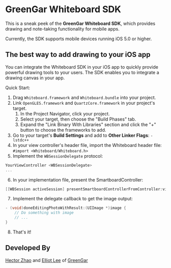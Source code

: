 GreenGar Whiteboard SDK
=======================

This is a sneak peek of the **GreenGar Whiteboard SDK**, which provides drawing and note-taking functionality for mobile apps.

Currently, the SDK supports mobile devices running iOS 5.0 or higher.

The best way to add drawing to your iOS app
-------------------------------------------

You can integrate the Whiteboard SDK in your iOS app to quickly provide powerful drawing tools to your users. The SDK enables you to integrate a drawing canvas in your app.

Quick Start:

1. Drag `Whiteboard.framework` and `Whiteboard.bundle` into your project.
2. Link `OpenGLES.framework` and `QuartzCore.framework` in your project's target.
   1. In the Project Navigator, click your project.
   2. Select your target, then choose the "Build Phases" tab.
   3. Expand the "Link Binary With Libraries" section and click the "+" button to choose the frameworks to add.
3. Go to your target's **Build Settings** and add to **Other Linker Flags**: `-lstdc++`
4. In your view controller's header file, import the Whiteboard header file: `#import <Whiteboard/Whiteboard.h>`
5. Implement the `WBSessionDelegate` protocol:

```Objective-C
YourViewController <WBSessionDelegate>
...
```

6. In your implementation file, present the SmartboardController:  

```Objective-C
[[WBSession activeSession] presentSmartboardControllerFromController:viewController withImage:imageToEdit delegate:objectForCallback];
```

7. Implement the delegate callback to get the image output:  

```Objective-C
- (void)doneEditingPhotoWithResult:(UIImage *)image {
    // Do something with image
    // ...
}
```

8. That's it!

Developed By
------------
[Hector Zhao](https://github.com/longtrieu) and [Elliot Lee](https://twitter.com/intelliot) of [GreenGar](http://www.greengar.com/)
